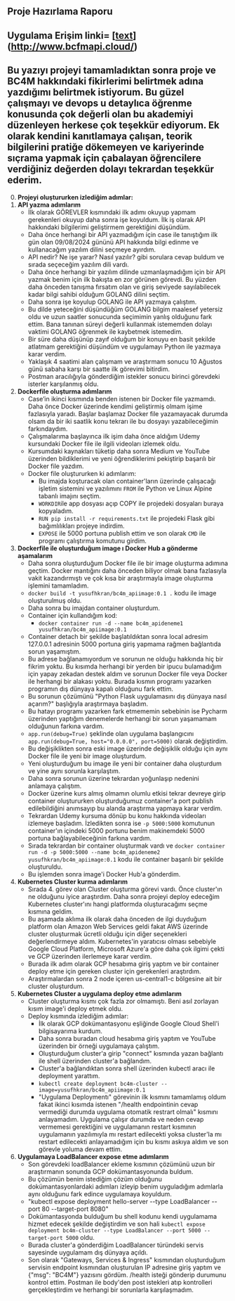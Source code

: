 ##                                              Proje Hazırlama Raporu
## Uygulama Erişim linki= [[text](http://www.bcfmapi.cloud/)](http://www.bcfmapi.cloud/)
## Bu yazıyı projeyi tamamladıktan sonra proje ve BC4M hakkındaki fikirlerimi belirtmek adına yazdığımı belirtmek istiyorum. Bu güzel çalışmayı ve devops u detaylıca öğrenme konusunda çok değerli olan bu akademiyi düzenleyen herkese çok teşekkür ediyorum. Ek olarak kendini kanıtlamaya çalışan, teorik bilgilerini pratiğe dökemeyen ve kariyerinde sıçrama yapmak için çabalayan öğrencilere verdiğiniz değerden dolayı tekrardan teşekkür ederim.
0. **Projeyi oluştururken izlediğim adımlar:**
1. **API yazma adımlarım**
   - İlk olarak GÖREVLER kısmındaki ilk adımı okuyup yapmam gerekenleri okuyup daha sonra işe koyuldum. İlk iş olarak API hakkındaki bilgilerimi geliştirmem gerektiğini düşündüm.
   - Daha önce herhangi bir API yazmadığım için case ile tanıştığım ilk gün olan 09/08/2024 gününü API hakkında bilgi edinme ve kullanacağım yazılım dilini seçmeye ayırdım.
   - API nedir? Ne işe yarar? Nasıl yazılır? gibi sorulara cevap buldum ve sırada seçeceğim yazılım dili vardı.
   - Daha önce herhangi bir yazılım dilinde uzmanlaşmadığım için bir API yazmak benim için ilk bakışta en zor görünen görevdi. Bu yüzden daha önceden tanışma fırsatım olan ve giriş seviyede sayılabilecek kadar bilgi sahibi olduğum GOLANG dilini seçtim.
   - Daha sonra işe koyulup GOLANG ile API yazmaya çalıştım.
   - Bu dilde yeteceğini düşündüğüm GOLANG bilgim maalesef yetersiz oldu ve uzun saatler sonucunda seçimimin yanlış olduğunu fark ettim. Bana tanınan süreyi değerli kullanmak istememden dolayı vaktimi GOLANG öğrenmek ile kaybetmek istemedim.
   - Bir süre daha düşünüp zayıf olduğum bir konuyu en basit şekilde atlatmam gerektiğini düşündüm ve uygulamayı Python ile yazmaya karar verdim.
   - Yaklaşık 4 saatimi alan çalışmam ve araştırmam sonucu 10 Ağustos günü sabaha karşı bir saatte ilk görevimi bitirdim.
   - Postman aracılığıyla gönderdiğim istekler sonucu birinci görevdeki isterler karşılanmış oldu.
2. **Dockerfile oluşturma adımlarım**
   - Case’in ikinci kısmında benden istenen bir Docker file yazmamdı. Daha önce Docker üzerinde kendimi geliştirmiş olmam işime fazlasıyla yaradı. Başlar başlamaz Docker file yazamayacak durumda olsam da bir iki saatlik konu tekrarı ile bu dosyayı yazabileceğimin farkındaydım.
   - Çalışmalarıma başlayınca ilk işim daha önce aldığım Udemy kursundaki Docker file ile ilgili videoları izlemek oldu.
   - Kursumdaki kaynakları tüketip daha sonra Medium ve YouTube üzerinden bildiklerimi ve yeni öğrendiklerimi pekiştirip başarılı bir Docker file yazdım.
   - Docker file oluştururken ki adımlarım:
     - Bu imajda koşturacak olan container'ların üzerinde çalışacağı işletim sistemini ve yazılımını `FROM` ile Python ve Linux Alpine tabanlı imajını seçtim.
     - `WORKDIR`ile app dosyası açıp COPY ile projedeki dosyaları buraya kopyaladım.
     - `RUN pip install -r requirements.txt` ile projedeki Flask gibi bağımlılıkları projeye indirdim.
     - `EXPOSE` ile 5000 portuna publish ettim ve son olarak `CMD` ile programı çalıştırma komutunu girdim.
3. **Dockerfile ile oluşturduğum image ı Docker Hub a gönderme aşamalarım** 
   - Daha sonra oluşturduğum Docker file ile bir image oluşturma adımına geçtim. Docker mantığını daha önceden biliyor olmak bana fazlasıyla vakit kazandırmıştı ve çok kısa bir araştırmayla image oluşturma işlemini tamamladım.
   - `docker build -t yusufhkran/bc4m_apiimage:0.1 .` kodu ile image oluşturulmuş oldu.
   - Daha sonra bu imajdan container oluşturdum.
   - Container için kullandığım kod:  
     - `docker container run -d --name bc4m_apideneme1 yusufhkran/bc4m_apiimage:0.1`
   - Container detach bir şekilde başlatıldıktan sonra local adresim 127.0.0.1 adresinin 5000 portuna giriş yapmama rağmen bağlantıda sorun yaşamıştım.
   - Bu adrese bağlanamıyordum ve sorunun ne olduğu hakkında hiç bir fikrim yoktu. Bu kısımda herhangi bir yerden bir ipucu bulamadığım için yapay zekadan destek aldım ve sorunun Docker file veya Docker ile herhangi bir alakası yoktu. Burada kısmın programı yazarken programın dış dünyaya kapalı olduğunu fark ettim.
   - Bu sorunun çözümünü "Python Flask uygulamasını dış dünyaya nasıl açarım?" başlığıyla araştırmaya başladım.
   - Bu hatayı programı yazarken fark etmememin sebebinin ise Pycharm üzerinden yaptığım denemelerde herhangi bir sorun yaşamamam olduğunun farkına vardım.
   - `app.run(debug=True)` şeklinde olan uygulama başlangıcını `app.run(debug=True, host="0.0.0.0", port=5000)` olarak değiştirdim.
   - Bu değişiklikten sonra eski image üzerinde değişiklik olduğu için aynı Docker file ile yeni bir image oluşturdum.
   - Yeni oluşturduğum bu image ile yeni bir container daha oluşturdum ve yine aynı sorunla karşılaştım.
   - Daha sonra sorunun üzerine tekrardan yoğunlaşıp nedenini anlamaya çalıştım.
   - Docker üzerine kurs almış olmamın olumlu etkisi tekrar devreye girip container oluştururken oluşturduğumuz container'a port publish edilebildiğini anımsayıp bu alanda araştırma yapmaya karar verdim.
   - Tekrardan Udemy kursuma dönüp bu konu hakkında videoları izlemeye başladım. İzledikten sonra ise `-p 5000:5000` komutunun container'ın içindeki 5000 portunu benim makinemdeki 5000 portuna bağlayabileceğinin farkına vardım.
   - Sırada tekrardan bir container oluşturmak vardı ve `docker container run -d -p 5000:5000 --name bc4m_apideneme2 yusufhkran/bc4m_apiimage:0.1` kodu ile container başarılı bir şekilde oluşturuldu.
   - Bu işlemden sonra image'i Docker Hub'a gönderdim.
4. **Kubernetes Cluster kurma adımlarım**
   - Sırada 4. görev olan Cluster oluşturma görevi vardı. Önce cluster'ın ne olduğunu iyice araştırdım. Daha sonra projeyi deploy edeceğim Kubernetes cluster'ını hangi platformda oluşturacağımı seçme kısmına geldim.
   - Bu aşamada aklıma ilk olarak daha önceden de ilgi duyduğum platform olan Amazon Web Services geldi fakat AWS üzerinde cluster oluşturmak ücretli olduğu için diğer seçenekleri değerlendirmeye aldım. Kubernetes'in yaratıcısı olması sebebiyle Google Cloud Platform, Microsoft Azure'a göre daha çok ilgimi çekti ve GCP üzerinden ilerlemeye karar verdim.
   - Burada ilk adım olarak GCP hesabıma giriş yaptım ve bir container deploy etme için gereken cluster için gerekenleri araştırdım.
   - Araştırmalardan sonra 2 node içeren us-central1-c bölgesine ait bir cluster oluşturdum. 
5. **Kubernetes Cluster a uygulama deploy etme adımlarım**
   - Cluster oluşturma kısmı çok fazla zor olmamıştı. Beni asıl zorlayan kısım image'i deploy etmek oldu.
   - Deploy kısmında izlediğim adımlar:
     - İlk olarak GCP dokümantasyonu eşliğinde Google Cloud Shell'i bilgisayarıma kurdum.
     - Daha sonra buradan cloud hesabıma giriş yaptım ve YouTube üzerinden bir örneği uygulamaya çalıştım.
     - Oluşturduğum cluster'a girip "connect" kısmında yazan bağlantı ile shell üzerinden cluster'a bağlandım.
     - Cluster'a bağlandıktan sonra shell üzerinden kubectl aracı ile deployment yarattım.
      - `kubectl create deployment bc4m-cluster --image=yusufhkran/bc4m_apiimage:0.1`
     - "Uygulama Deploymentı" görevinin ilk kısmını tamamlamış oldum fakat ikinci kısımda istenen "/health endpointinin cevap vermediği durumda uygulama otomatik restrart olmalı" kısmını anlayamadım. Uygulama çalışır durumda ve neden cevap vermemesi gerektiğini ve uygulamanın restart kısmının uygulamanın yazılımıyla mı restart edilecekti yoksa cluster'la mı restart edilecekti anlayamadığım için bu kısmı askıya aldım ve son görevle yoluma devam ettim.
6. **Uygulamaya LoadBalancer expose etme adımlarım**
   - Son görevdeki loadBalancer ekleme kısmının çözümünü uzun bir araştırmanın sonunda GCP dokümantasyonunda buldum.
   - Bu çözümün benim istediğim çözüm olduğunu dokümantasyonlardaki adımları izleyip benim uyguladığım adımlarla aynı olduğunu fark edince uygulamaya koyuldum.
   - "kubectl expose deployment hello-server --type LoadBalancer --port 80 --target-port 8080"
   - Dokümantasyonda bulduğum bu shell kodunu kendi uygulamama hizmet edecek şekilde değiştirdim ve son hali `kubectl expose deployment bc4m-cluster --type LoadBalancer --port 5000 --target-port 5000` oldu.
   - Burada cluster'a gönderdiğim LoadBalancer türündeki servis sayesinde uygulamam dış dünyaya açıldı.
   - Son olarak "Gateways, Services & Ingress" kısmından oluşturduğum servisin endpoint kısmından oluşturulan IP adresine giriş yaptım ve {"msg": "BC4M"} yazısını gördüm. /health isteği gönderip durumunu kontrol ettim. Postman ile body'den post istekleri atıp kontrolleri gerçekleştirdim ve herhangi bir sorunlarla karşılaşmadım.
